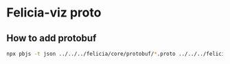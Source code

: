 # Felicia-viz proto

## How to add protobuf

```bash
npx pbjs -t json ../../../felicia/core/protobuf/*.proto ../../../felicia/drivers/**/*.proto ../../../felicia/map/**/*.proto ../../../felicia/slam/**/*.proto > src/felicia_proto_bundle.json
```